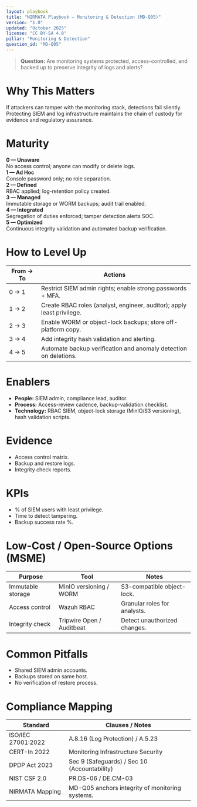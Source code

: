 ```yaml
---
layout: playbook
title: "NIRMATA Playbook — Monitoring & Detection (MD-Q05)"
version: "1.0"
updated: "October 2025"
license: "CC BY-SA 4.0"
pillar: "Monitoring & Detection"
question_id: "MD-Q05"
---
```


> **Question:** Are monitoring systems protected, access-controlled, and backed up to preserve integrity of logs and alerts?

# Why This Matters
If attackers can tamper with the monitoring stack, detections fail silently. Protecting SIEM and log infrastructure maintains the chain of custody for evidence and regulatory assurance.

# Maturity
<div class="levels-grid">
  <div class="level level-0"><strong>0 — Unaware</strong><br>No access control; anyone can modify or delete logs.</div>
  <div class="level level-1"><strong>1 — Ad Hoc</strong><br>Console password only; no role separation.</div>
  <div class="level level-2"><strong>2 — Defined</strong><br>RBAC applied; log-retention policy created.</div>
  <div class="level level-3"><strong>3 — Managed</strong><br>Immutable storage or WORM backups; audit trail enabled.</div>
  <div class="level level-4"><strong>4 — Integrated</strong><br>Segregation of duties enforced; tamper detection alerts SOC.</div>
  <div class="level level-5"><strong>5 — Optimized</strong><br>Continuous integrity validation and automated backup verification.</div>
</div>

# How to Level Up

| From → To | Actions |
|---|---|
|0 → 1|Restrict SIEM admin rights; enable strong passwords + MFA.|
|1 → 2|Create RBAC roles (analyst, engineer, auditor); apply least privilege.|
|2 → 3|Enable WORM or object-lock backups; store off-platform copy.|
|3 → 4|Add integrity hash validation and alerting.|
|4 → 5|Automate backup verification and anomaly detection on deletions.|

# Enablers
- **People:** SIEM admin, compliance lead, auditor.  
- **Process:** Access-review cadence, backup-validation checklist.  
- **Technology:** RBAC SIEM, object-lock storage (MinIO/S3 versioning), hash validation scripts.

# Evidence
- Access control matrix.  
- Backup and restore logs.  
- Integrity check reports.

# KPIs
- % of SIEM users with least privilege.  
- Time to detect tampering.  
- Backup success rate %.  

# Low-Cost / Open-Source Options (MSME)

| Purpose | Tool | Notes |
|---|---|---|
|Immutable storage|MinIO versioning / WORM|S3-compatible object-lock.|
|Access control|Wazuh RBAC|Granular roles for analysts.|
|Integrity check|Tripwire Open / Auditbeat|Detect unauthorized changes.|

# Common Pitfalls
- Shared SIEM admin accounts.  
- Backups stored on same host.  
- No verification of restore process.

# Compliance Mapping

| Standard | Clauses / Notes |
|---|---|
|ISO/IEC 27001:2022|A.8.16 (Log Protection) / A.5.23|
|CERT-In 2022|Monitoring Infrastructure Security|
|DPDP Act 2023|Sec 9 (Safeguards) / Sec 10 (Accountability)|
|NIST CSF 2.0|PR.DS-06 / DE.CM-03|
|NIRMATA Mapping|MD-Q05 anchors integrity of monitoring systems.|

